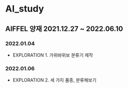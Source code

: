 # AI_study
AIFFEL 양재 2021.12.27 ~ 2022.06.10
---
### 2022.01.04
- EXPLORATION 1. 가위바위보 분류기 제작   
   
### 2022.01.06
- EXPLORATION 2. 세 가지 품종, 분류해보기
